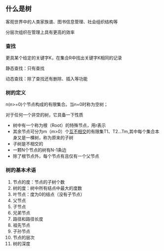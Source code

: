 ## 什么是树

客观世界中的人类家族谱、图书信息管理、社会组织结构等

分层次组织在管理上具有更高的效率



### 查找

更具某个给定的关键字K，在集合R中找出关键字K相同的记录

静态查找：只有查找

动态查找：除了查找还有删除、插入等功能



### 树的定义

n(n>=0)个节点构成的有限集合。当n=0时称为空树；

对于任何一个非空的树，它具备一下性质

-  树中有一个称为根（Root）的特殊节点，用r表示
- 其余节点可分为m（m>0）个<u>互不相交</u>的有限集T1、T2...Tm,其中每个集合本身又是一棵树，称为原来的子树
- 子树是不相交的
- 一颗N个节点的树有N-1条边
- 除了根节点外，每个节点有且仅有一个父节点



### 树的基本术语

1. 节点的度：节点的子树个数
2. 树的度：树中所有结点中最大的度数
3. 叶节点：度为0的结点（没有子节点）
4. 父节点
5. 子节点
6. 兄弟节点
7. 路径和路径长度
8. 祖先节点
9. 子孙节点
10. 节点的层次
11. 树的深度